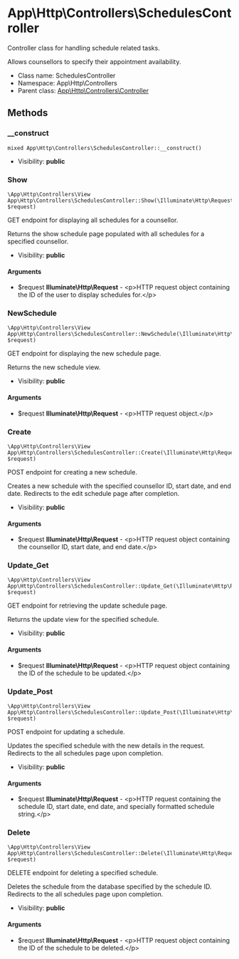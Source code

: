 App\Http\Controllers\SchedulesController
===============

Controller class for handling schedule related tasks.

Allows counsellors to specify their appointment availability.


* Class name: SchedulesController
* Namespace: App\Http\Controllers
* Parent class: [App\Http\Controllers\Controller](App-Http-Controllers-Controller.md)







Methods
-------


### __construct

    mixed App\Http\Controllers\SchedulesController::__construct()





* Visibility: **public**




### Show

    \App\Http\Controllers\View App\Http\Controllers\SchedulesController::Show(\Illuminate\Http\Request $request)

GET endpoint for displaying all schedules for a counsellor.

Returns the show schedule page populated with all schedules for a specified counsellor.

* Visibility: **public**


#### Arguments
* $request **Illuminate\Http\Request** - &lt;p&gt;HTTP request object containing the ID of the user to display schedules for.&lt;/p&gt;



### NewSchedule

    \App\Http\Controllers\View App\Http\Controllers\SchedulesController::NewSchedule(\Illuminate\Http\Request $request)

GET endpoint for displaying the new schedule page.

Returns the new schedule view.

* Visibility: **public**


#### Arguments
* $request **Illuminate\Http\Request** - &lt;p&gt;HTTP request object.&lt;/p&gt;



### Create

    \App\Http\Controllers\View App\Http\Controllers\SchedulesController::Create(\Illuminate\Http\Request $request)

POST endpoint for creating a new schedule.

Creates a new schedule with the specified counsellor ID, start date, and end date. Redirects to the edit schedule page after completion.

* Visibility: **public**


#### Arguments
* $request **Illuminate\Http\Request** - &lt;p&gt;HTTP request object containing the counsellor ID, start date, and end date.&lt;/p&gt;



### Update_Get

    \App\Http\Controllers\View App\Http\Controllers\SchedulesController::Update_Get(\Illuminate\Http\Request $request)

GET endpoint for retrieving the update schedule page.

Returns the update view for the specified schedule.

* Visibility: **public**


#### Arguments
* $request **Illuminate\Http\Request** - &lt;p&gt;HTTP request object containing the ID of the schedule to be updated.&lt;/p&gt;



### Update_Post

    \App\Http\Controllers\View App\Http\Controllers\SchedulesController::Update_Post(\Illuminate\Http\Request $request)

POST endpoint for updating a schedule.

Updates the specified schedule with the new details in the request. Redirects to the all schedules page upon completion.

* Visibility: **public**


#### Arguments
* $request **Illuminate\Http\Request** - &lt;p&gt;HTTP request containing the schedule ID, start date, end date, and specially formatted schedule string.&lt;/p&gt;



### Delete

    \App\Http\Controllers\View App\Http\Controllers\SchedulesController::Delete(\Illuminate\Http\Request $request)

DELETE endpoint for deleting a specified schedule.

Deletes the schedule from the database specified by the schedule ID. Redirects to the all schedules page upon completion.

* Visibility: **public**


#### Arguments
* $request **Illuminate\Http\Request** - &lt;p&gt;HTTP request object containing the ID of the schedule to be deleted.&lt;/p&gt;


